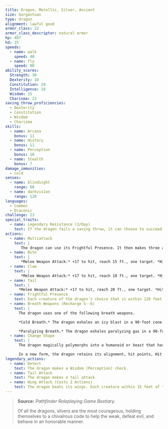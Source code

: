 ```yaml
---
title: Dragon, Metallic, Silver, Ancient
size: Gargantuan
type: dragon
alignment: lawful good
armor_class: 22
armor_class_descriptor: natural armor
hp: 487
hd: 25
speeds:
  - name: walk
    speed: 40
  - name: fly
    speed: 80
ability_scores:
  Strength: 30
  Dexterity: 10
  Constitution: 29
  Intelligence: 18
  Wisdom: 15
  Charisma: 23
saving_throw_proficiencies:
  - Dexterity
  - Constitution
  - Wisdom
  - Charisma
skills:
  - name: Arcana
    bonus: 11
  - name: History
    bonus: 11
  - name: Perception
    bonus: 16
  - name: Stealth
    bonus: 7
damage_immunities:
  - cold
senses:
  - name: blindsight
    range: 60
  - name: darkvision
    range: 120
languages:
  - Common
  - Draconic
challenge: 23
special_traits:
  - name: Legendary Resistance (3/Day)
    text: If the dragon fails a saving throw, it can choose to succeed instead.
actions:
  - name: Multiattack
    text: |
       The dragon can use its Frightful Presence. It then makes three attacks: one with its bite and two with its claws.
  - name: Bite
    text: |
       *Melee Weapon Attack:* +17 to hit, reach 15 ft., one target. *Hit:* 21 (2d10 + 10) piercing damage.
  - name: Claw
    text: |
       *Melee Weapon Attack:* +17 to hit, reach 10 ft., one target. *Hit:* 17 (2d6 + 10) slashing damage.
  - name: Tail
    text: |
      *Melee Weapon Attack:* +17 to hit, reach 20 ft., one target. *Hit:* 19 (2d8 + 10) bludgeoning damage.
  - name: Frightful Presence
    text: Each creature of the dragon's choice that is within 120 feet of the dragon and aware of it must succeed on a DC 21 Wisdom saving throw or become frightened for 1 minute. A creature can repeat the saving throw at the end of each of its turns, ending the effect on itself on a success. If a creature's saving throw is successful or the effect ends for it, the creature is immune to the dragon's Frightful Presence for the next 24 hours.
  - name: Breath Weapons (Recharge 5--6)
    text: |
      The dragon uses one of the following breath weapons.

      *Cold Breath.* The dragon exhales an icy blast in a 90-foot cone. Each creature in that area must make a DC 24 Constitution saving throw, taking 67 (15d8) cold damage on a failed save, or half as much damage on a successful one.

      *Paralyzing Breath.* The dragon exhales paralyzing gas in a 90-foot cone. Each creature in that area must succeed on a DC 24 Constitution saving throw or be paralyzed for 1 minute. A creature can repeat the saving throw at the end of each of its turns, ending the effect on itself on a success.
  - name: Change Shape
    text: |
      The dragon magically polymorphs into a humanoid or beast that has a challenge rating no higher than its own, or back into its true form. It reverts to its true form if it dies. Any equipment it is wearing or carrying is absorbed or borne by the new form (the dragon's choice).

      In a new form, the dragon retains its alignment, hit points, Hit Dice, ability to speak, proficiencies, Legendary Resistance, lair actions, and Intelligence, Wisdom, and Charisma scores, as well as this action. Its statistics and capabilities are otherwise replaced by those of the new form, except any class features or legendary actions of that form.
legendary_actions:
  - name: Detect
    text: The dragon makes a Wisdom (Perception) check.
  - name: Tail Attack
    text: The dragon makes a tail attack.
  - name: Wing Attack (Costs 2 Actions)
    text: The dragon beats its wings. Each creature within 15 feet of the dragon must succeed on a DC 25 Dexterity saving throw or take 17 (2d6 + 10) bludgeoning damage and be knocked prone. The dragon can then fly up to half its flying speed.
---
```


> **Source:** *Pathfinder Roleplaying Game Bestiary*.
>
> Of all the dragons, silvers are the most courageous, holding themselves to a chivalrous code to help the weak, defeat evil, and behave in an honorable manner.
